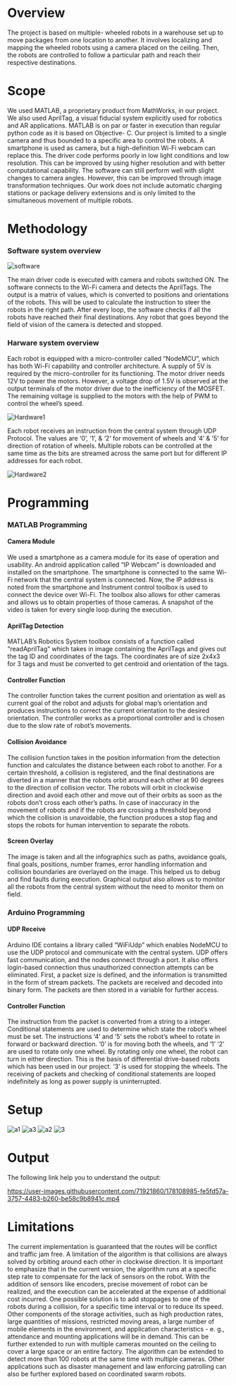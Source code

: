 # Overview
The project is based on multiple- wheeled robots in a warehouse set up to move packages from one location to another. It involves localizing and mapping the wheeled robots using a camera placed on the ceiling. Then, the robots are controlled to follow a particular path and reach their respective destinations.

# Scope
We used MATLAB, a proprietary product from MathWorks, in our project. We also used AprilTag, a visual fiducial system explicitly used for robotics and AR applications. MATLAB is on par or faster in execution than regular python code as it is based on Objective- C. Our project is limited to a single camera and thus bounded to a specific area to control the robots. A smartphone is used as camera, but a high-definition Wi-Fi webcam can replace this. The driver code performs poorly in low light conditions and low resolution. This can be improved by using higher resolution and with better computational capability. The software can still perform well with slight changes to camera angles. However, this can be improved through image transformation techniques. Our work does not include automatic charging stations or package delivery extensions and is only limited to the simultaneous movement of multiple robots.

# Methodology
### Software system overview

![software](https://user-images.githubusercontent.com/71921860/178108444-d50b01de-7f86-44bc-a689-401824123ec4.png)

The main driver code is executed with camera and robots switched ON. The software connects to the Wi-Fi camera and detects the AprilTags. The output is a matrix of values, which is converted to positions and orientations of the robots. This will be used to calculate the instruction to steer the robots in the right path. After every loop, the software checks if all the robots have reached their final destinations. Any robot that goes beyond the field of vision of the camera is detected and stopped.

### Harware system overview
Each robot is equipped with a micro-controller called “NodeMCU”, which has both Wi-Fi capability and controller architecture. A supply of 5V is required by the micro-controller for its functioning. The motor driver needs 12V to power the motors. However, a voltage drop of 1.5V is observed at the output terminals of the motor driver due to the inefficiency of the MOSFET. The remaining voltage is supplied to the motors with the help of PWM to control the wheel’s speed.

![Hardware1](https://user-images.githubusercontent.com/71921860/178108606-ab4724fe-9cfa-406b-b53c-a074e09f7d34.png)

Each robot receives an instruction from the central system through UDP Protocol. The values are ‘0’, ‘1’, & ‘2’ for movement of wheels and ‘4’ & ’5’ for direction of rotation of wheels. Multiple robots can be controlled at the same time as the bits are streamed across the same port but for different IP addresses for each robot.

![Hardware2](https://user-images.githubusercontent.com/71921860/178108616-534c2df4-4604-4846-8767-97e0f350a17f.png)

# Programming
### MATLAB Programming
#### Camera Module
We used a smartphone as a camera module for its ease of operation and usability. An android application called “IP Webcam” is downloaded and installed on the smartphone. The smartphone is connected to the same Wi-Fi network that the central system is connected. Now, the IP address is noted from the smartphone and Instrument control toolbox is used to connect the device over Wi-Fi. The toolbox also allows for other cameras and allows us to obtain properties of those cameras. A snapshot of the video is taken for every single loop during the execution.

#### AprilTag Detection
MATLAB’s Robotics System toolbox consists of a function called “readAprilTag” which takes in image containing the AprilTags and gives out the tag ID and coordinates of the tags. The coordinates are of size 2x4x3 for 3 tags and must be converted to get centroid and orientation of the tags.

#### Controller Function
The controller function takes the current position and orientation as well as current goal of the robot and adjusts for global map’s orientation and produces instructions to correct the current orientation to the desired orientation. The controller works as a proportional controller and is chosen due to the slow rate of robot’s movements.

#### Collision Avoidance
The collision function takes in the position information from the detection function and calculates the distance between each robot to another. For a certain threshold, a collision is registered, and the final destinations are diverted in a manner that the robots orbit around each other at 90 degrees to the direction of collision vector. The robots will orbit in clockwise direction and avoid each other and move out of their orbits as soon as the robots don’t cross each other’s paths. In case of inaccuracy in the movement of robots and if the robots are crossing a threshold beyond which the collision is unavoidable, the function produces a stop flag and stops the robots for human intervention to separate the robots.

#### Screen Overlay
The image is taken and all the infographics such as paths, avoidance goals, final goals, positions, number frames, error handling information and collision boundaries are overlayed on the image. This helped us to debug and find faults during execution. Graphical output also allows us to monitor all the robots from the central system without the need to monitor them on field.

### Arduino Programming
#### UDP Receive
Arduino IDE contains a library called “WiFiUdp” which enables NodeMCU to use the UDP protocol and communicate with the central system. UDP offers fast communication, and the nodes connect through a port. It also offers login-based connection thus unauthorized connection attempts can be eliminated. First, a packet size is defined, and the information is transmitted in the form of stream packets. The packets are received and decoded into binary form. The packets are then stored in a variable for further access.

#### Controller Function
The instruction from the packet is converted from a string to a integer. Conditional statements are used to determine which state the robot’s wheel must be set. The instructions ‘4’ and ‘5’ sets the robot’s wheel to rotate in forward or backward direction. ‘0’ is for moving both the wheels, and ‘1’ ‘2’ are used to rotate only one wheel. By rotating only one wheel, the robot can turn in either direction. This is the basis of differential drive-based robots which has been used in our project. ‘3’ is used for stopping the wheels. The receiving of packets and checking of conditional statements are looped indefinitely as long as power supply is uninterrupted.

# Setup
![a1](https://user-images.githubusercontent.com/71921860/178108893-19d28bc1-0dbc-4268-a501-d7e7e74d2411.png)
![a3](https://user-images.githubusercontent.com/71921860/178108910-02fd678f-5d7f-4c50-9719-2518cb674d65.png)
![a2](https://user-images.githubusercontent.com/71921860/178108929-cc916a97-42ce-4734-97f8-530d1888f7a6.png)
![3](https://user-images.githubusercontent.com/71921860/178108933-87633275-8c06-4aa7-8ee0-9dd61e942328.jpeg)

# Output
The following link help you to understand the output:

https://user-images.githubusercontent.com/71921860/178108985-fe5fd57a-3757-4483-b260-be58c9b8941c.mp4

# Limitations
The current implementation is guaranteed that the routes will be conflict and traffic jam free. A limitation of the algorithm is that collisions are always solved by orbiting around each other in clockwise direction. It is important to emphasize that in the current version, the algorithm runs at a specific step rate to compensate for the lack of sensors on the robot. With the addition of sensors like encoders, precise movement of robot can be realized, and the execution can be accelerated at the expense of additional cost incurred. One possible solution is to add stoppages to one of the robots during a collision, for a specific time interval or to reduce its speed. Other components of the storage activities, such as high production rates, large quantities of missions, restricted moving areas, a large number of mobile elements in the environment, and application characteristics - e. g., attendance and mounting applications will be in demand. This can be further extended to run with multiple cameras mounted on the ceiling to cover a large space or an entire factory. The algorithm can be extended to detect more than 100 robots at the same time with multiple cameras. Other applications such as disaster management and law enforcing patrolling can also be further explored based on coordinated swarm robots.
